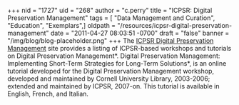 +++
nid = "1727"
uid = "268"
author = "c.perry"
title = "ICPSR: Digital Preservation Management"
tags = [ "Data Management and Curation", "Education", "Exemplars",]
oldpath = "/resources/icpsr-digital-preservation-management"
date = "2011-04-27 08:03:51 -0700"
draft = "false"
banner = "/img/blog/blog-placeholder.png"
+++
The [ICPSR Digital Preservation
Management](http://www.icpsr.umich.edu/dpm/) site provides a listing of
ICPSR-based workshops and tutorials on Digital Preservation Management*.
Digital Preservation Management: Implementing Short-Term Strategies for
Long-Term Solutions*, is an online tutorial developed for the Digital
Preservation Management workshop, developed and maintained by Cornell
University Library, 2003-2006; extended and maintained by ICPSR,
2007-on. This tutorial is available in English, French, and Italian.
